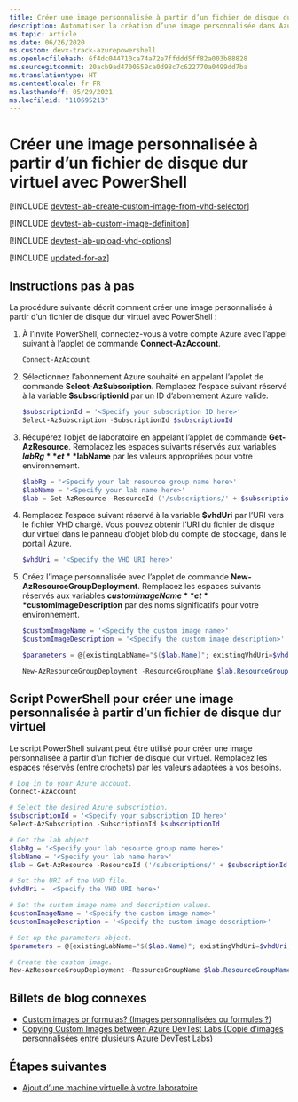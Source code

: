 ```yaml
---
title: Créer une image personnalisée à partir d’un fichier de disque dur virtuel à l’aide d’Azure PowerShell
description: Automatiser la création d’une image personnalisée dans Azure DevTest Labs à partir d’un fichier de disque dur virtuel avec PowerShell
ms.topic: article
ms.date: 06/26/2020
ms.custom: devx-track-azurepowershell
ms.openlocfilehash: 6f4dc044710ca74a72e7ffddd5ff82a003b88828
ms.sourcegitcommit: 20acb9ad4700559ca0d98c7c622770a0499dd7ba
ms.translationtype: HT
ms.contentlocale: fr-FR
ms.lasthandoff: 05/29/2021
ms.locfileid: "110695213"
---
```

# <a name="create-a-custom-image-from-a-vhd-file-using-powershell"></a>Créer une image personnalisée à partir d’un fichier de disque dur virtuel avec PowerShell

[!INCLUDE [devtest-lab-create-custom-image-from-vhd-selector](../../includes/devtest-lab-create-custom-image-from-vhd-selector.md)]

[!INCLUDE [devtest-lab-custom-image-definition](../../includes/devtest-lab-custom-image-definition.md)]

[!INCLUDE [devtest-lab-upload-vhd-options](../../includes/devtest-lab-upload-vhd-options.md)]

[!INCLUDE [updated-for-az](../../includes/updated-for-az.md)]

## <a name="step-by-step-instructions"></a>Instructions pas à pas

La procédure suivante décrit comment créer une image personnalisée à partir d’un fichier de disque dur virtuel avec PowerShell :

1. À l’invite PowerShell, connectez-vous à votre compte Azure avec l’appel suivant à l’applet de commande **Connect-AzAccount**.

    ```powershell
    Connect-AzAccount
    ```

1.  Sélectionnez l’abonnement Azure souhaité en appelant l’applet de commande **Select-AzSubscription**. Remplacez l’espace suivant réservé à la variable **$subscriptionId** par un ID d’abonnement Azure valide.

    ```powershell
    $subscriptionId = '<Specify your subscription ID here>'
    Select-AzSubscription -SubscriptionId $subscriptionId
    ```

1.  Récupérez l’objet de laboratoire en appelant l’applet de commande **Get-AzResource**. Remplacez les espaces suivants réservés aux variables **$labRg** et **$labName** par les valeurs appropriées pour votre environnement.

    ```powershell
    $labRg = '<Specify your lab resource group name here>'
    $labName = '<Specify your lab name here>'
    $lab = Get-AzResource -ResourceId ('/subscriptions/' + $subscriptionId + '/resourceGroups/' + $labRg + '/providers/Microsoft.DevTestLab/labs/' + $labName)
    ```

1.  Remplacez l’espace suivant réservé à la variable **$vhdUri** par l’URI vers le fichier VHD chargé. Vous pouvez obtenir l’URI du fichier de disque dur virtuel dans le panneau d’objet blob du compte de stockage, dans le portail Azure.

    ```powershell
    $vhdUri = '<Specify the VHD URI here>'
    ```

1.  Créez l’image personnalisée avec l’applet de commande **New-AzResourceGroupDeployment**. Remplacez les espaces suivants réservés aux variables **$customImageName** et **$customImageDescription** par des noms significatifs pour votre environnement.

    ```powershell
    $customImageName = '<Specify the custom image name>'
    $customImageDescription = '<Specify the custom image description>'

    $parameters = @{existingLabName="$($lab.Name)"; existingVhdUri=$vhdUri; imageOsType='windows'; isVhdSysPrepped=$false; imageName=$customImageName; imageDescription=$customImageDescription}

    New-AzResourceGroupDeployment -ResourceGroupName $lab.ResourceGroupName -Name CreateCustomImage -TemplateUri 'https://raw.githubusercontent.com/Azure/azure-devtestlab/master/samples/DevTestLabs/QuickStartTemplates/201-dtl-create-customimage-from-vhd/azuredeploy.json' -TemplateParameterObject $parameters
    ```

## <a name="powershell-script-to-create-a-custom-image-from-a-vhd-file"></a>Script PowerShell pour créer une image personnalisée à partir d’un fichier de disque dur virtuel

Le script PowerShell suivant peut être utilisé pour créer une image personnalisée à partir d’un fichier de disque dur virtuel. Remplacez les espaces réservés (entre crochets) par les valeurs adaptées à vos besoins.

```powershell
# Log in to your Azure account.
Connect-AzAccount

# Select the desired Azure subscription.
$subscriptionId = '<Specify your subscription ID here>'
Select-AzSubscription -SubscriptionId $subscriptionId

# Get the lab object.
$labRg = '<Specify your lab resource group name here>'
$labName = '<Specify your lab name here>'
$lab = Get-AzResource -ResourceId ('/subscriptions/' + $subscriptionId + '/resourceGroups/' + $labRg + '/providers/Microsoft.DevTestLab/labs/' + $labName)

# Set the URI of the VHD file.
$vhdUri = '<Specify the VHD URI here>'

# Set the custom image name and description values.
$customImageName = '<Specify the custom image name>'
$customImageDescription = '<Specify the custom image description>'

# Set up the parameters object.
$parameters = @{existingLabName="$($lab.Name)"; existingVhdUri=$vhdUri; imageOsType='windows'; isVhdSysPrepped=$false; imageName=$customImageName; imageDescription=$customImageDescription}

# Create the custom image.
New-AzResourceGroupDeployment -ResourceGroupName $lab.ResourceGroupName -Name CreateCustomImage -TemplateUri 'https://raw.githubusercontent.com/Azure/azure-devtestlab/master/samples/DevTestLabs/QuickStartTemplates/201-dtl-create-customimage-from-vhd/azuredeploy.json' -TemplateParameterObject $parameters
```

## <a name="related-blog-posts"></a>Billets de blog connexes

- [Custom images or formulas? (Images personnalisées ou formules ?)](./devtest-lab-faq.md#blog-post)
- [Copying Custom Images between Azure DevTest Labs (Copie d’images personnalisées entre plusieurs Azure DevTest Labs)](https://www.visualstudiogeeks.com/blog/DevOps/How-To-Move-CustomImages-VHD-Between-AzureDevTestLabs#copying-custom-images-between-azure-devtest-labs)

## <a name="next-steps"></a>Étapes suivantes

- [Ajout d’une machine virtuelle à votre laboratoire](devtest-lab-add-vm.md)
